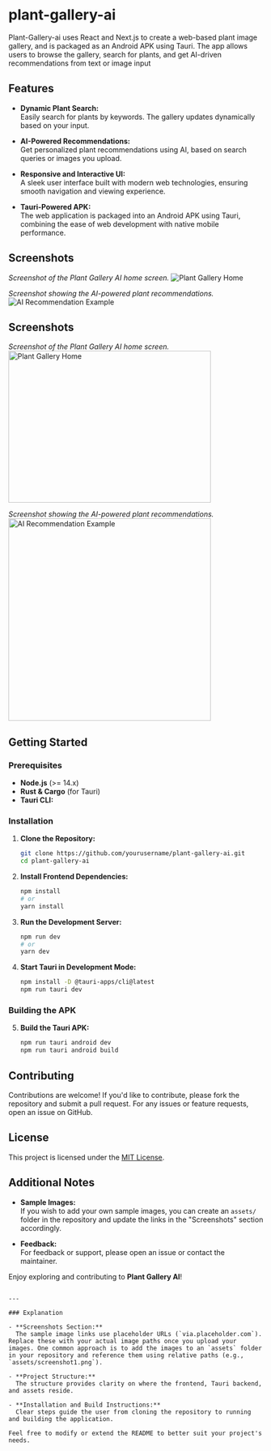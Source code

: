 # plant-gallery-ai 
Plant-Gallery-ai uses React and Next.js to create a web-based plant image gallery, and is packaged as an Android APK using Tauri.  The app allows users to browse the gallery, search for plants, and get AI-driven recommendations from text or image input

## Features

- **Dynamic Plant Search:**  
  Easily search for plants by keywords. The gallery updates dynamically based on your input.

- **AI-Powered Recommendations:**  
  Get personalized plant recommendations using AI, based on search queries or images you upload.

- **Responsive and Interactive UI:**  
  A sleek user interface built with modern web technologies, ensuring smooth navigation and viewing experience.

- **Tauri-Powered APK:**  
  The web application is packaged into an Android APK using Tauri, combining the ease of web development with native mobile performance.

## Screenshots
*Screenshot of the Plant Gallery AI home screen.*
![Plant Gallery Home](https://github.com/Sea-X11/plant-gallery-ai/blob/main/assets/home-screen.png)

*Screenshot showing the AI-powered plant recommendations.*
![AI Recommendation Example](https://github.com/Sea-X11/plant-gallery-ai/blob/main/assets/%20AI-powered%20plant%20recommendations.png )

## Screenshots
*Screenshot of the Plant Gallery AI home screen.*  
<img src="https://github.com/Sea-X11/plant-gallery-ai/blob/main/assets/home-screen.png?raw=true" alt="Plant Gallery Home" width="400" height="300"/>

*Screenshot showing the AI-powered plant recommendations.*  
<img src="https://github.com/Sea-X11/plant-gallery-ai/blob/main/assets/%20AI-powered%20plant%20recommendations.png?raw=true" alt="AI Recommendation Example" width="400"/>


## Getting Started

### Prerequisites

- **Node.js** (>= 14.x)
- **Rust & Cargo** (for Tauri)
- **Tauri CLI:** 


### Installation

1. **Clone the Repository:**
   ```bash
   git clone https://github.com/yourusername/plant-gallery-ai.git
   cd plant-gallery-ai
   ```

2. **Install Frontend Dependencies:**
   ```bash
   npm install
   # or
   yarn install
   ```

3. **Run the Development Server:**
   ```bash
   npm run dev
   # or
   yarn dev
   ```

4. **Start Tauri in Development Mode:**
   ```bash
   npm install -D @tauri-apps/cli@latest
   npm run tauri dev
   ```
### Building the APK

5. **Build the Tauri APK:**
   ```bash
   npm run tauri android dev
   npm run tauri android build
   ```



## Contributing

Contributions are welcome! If you'd like to contribute, please fork the repository and submit a pull request. For any issues or feature requests, open an issue on GitHub.

## License

This project is licensed under the [MIT License](LICENSE).

## Additional Notes

- **Sample Images:**  
  If you wish to add your own sample images, you can create an `assets/` folder in the repository and update the links in the "Screenshots" section accordingly.
  
- **Feedback:**  
  For feedback or support, please open an issue or contact the maintainer.

Enjoy exploring and contributing to **Plant Gallery AI**!
```

---

### Explanation

- **Screenshots Section:**  
  The sample image links use placeholder URLs (`via.placeholder.com`). Replace these with your actual image paths once you upload your images. One common approach is to add the images to an `assets` folder in your repository and reference them using relative paths (e.g., `assets/screenshot1.png`).

- **Project Structure:**  
  The structure provides clarity on where the frontend, Tauri backend, and assets reside.

- **Installation and Build Instructions:**  
  Clear steps guide the user from cloning the repository to running and building the application.

Feel free to modify or extend the README to better suit your project's needs.
